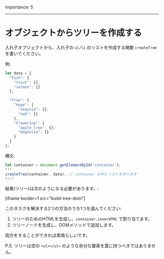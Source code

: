 importance: 5

---

# オブジェクトからツリーを作成する

入れ子オブジェクトから、入れ子の `ul/li` のリストを作成する関数 `createTree` を書いてください。

例:

```js
let data = {
  "Fish": {
    "trout": {},
    "salmon": {}
  },

  "Tree": {
    "Huge": {
      "sequoia": {},
      "oak": {}
    },
    "Flowering": {
      "apple tree": {},
      "magnolia": {}
    }
  }
};
```

構文:

```js
let container = document.getElementById('container');
*!*
createTree(container, data); // container の中にリストを作ります
*/!*
```

結果(ツリー)は次のようになる必要があります。:

[iframe border=1 src="build-tree-dom"]

このタスクを解決する2つの方法のうち1つを選んでください:

1. ツリーのためのHTMLを生成し、`container.innerHTML` で割り当てます。
2. ツリーノードを生成し、DOMメソッドで追加します。

両方をすることができれば素晴らしいです。

P.S. ツリーは空の `<ul></ul>` のような余分な要素を葉に持つべきではありません。
